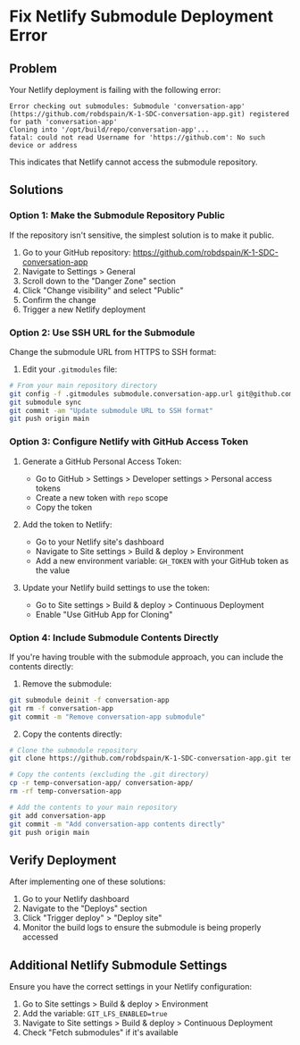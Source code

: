 # Fix Netlify Submodule Deployment Error

## Problem

Your Netlify deployment is failing with the following error:

```
Error checking out submodules: Submodule 'conversation-app' (https://github.com/robdspain/K-1-SDC-conversation-app.git) registered for path 'conversation-app'
Cloning into '/opt/build/repo/conversation-app'...
fatal: could not read Username for 'https://github.com': No such device or address
```

This indicates that Netlify cannot access the submodule repository.

## Solutions

### Option 1: Make the Submodule Repository Public

If the repository isn't sensitive, the simplest solution is to make it public.

1. Go to your GitHub repository: https://github.com/robdspain/K-1-SDC-conversation-app
2. Navigate to Settings > General
3. Scroll down to the "Danger Zone" section
4. Click "Change visibility" and select "Public"
5. Confirm the change
6. Trigger a new Netlify deployment

### Option 2: Use SSH URL for the Submodule

Change the submodule URL from HTTPS to SSH format:

1. Edit your `.gitmodules` file:

```bash
# From your main repository directory
git config -f .gitmodules submodule.conversation-app.url git@github.com:robdspain/K-1-SDC-conversation-app.git
git submodule sync
git commit -am "Update submodule URL to SSH format"
git push origin main
```

### Option 3: Configure Netlify with GitHub Access Token

1. Generate a GitHub Personal Access Token:
   - Go to GitHub > Settings > Developer settings > Personal access tokens
   - Create a new token with `repo` scope
   - Copy the token

2. Add the token to Netlify:
   - Go to your Netlify site's dashboard
   - Navigate to Site settings > Build & deploy > Environment
   - Add a new environment variable: `GH_TOKEN` with your GitHub token as the value

3. Update your Netlify build settings to use the token:
   - Go to Site settings > Build & deploy > Continuous Deployment
   - Enable "Use GitHub App for Cloning"

### Option 4: Include Submodule Contents Directly

If you're having trouble with the submodule approach, you can include the contents directly:

1. Remove the submodule:
```bash
git submodule deinit -f conversation-app
git rm -f conversation-app
git commit -m "Remove conversation-app submodule"
```

2. Copy the contents directly:
```bash
# Clone the submodule repository
git clone https://github.com/robdspain/K-1-SDC-conversation-app.git temp-conversation-app

# Copy the contents (excluding the .git directory)
cp -r temp-conversation-app/ conversation-app/
rm -rf temp-conversation-app

# Add the contents to your main repository
git add conversation-app
git commit -m "Add conversation-app contents directly"
git push origin main
```

## Verify Deployment

After implementing one of these solutions:

1. Go to your Netlify dashboard
2. Navigate to the "Deploys" section
3. Click "Trigger deploy" > "Deploy site"
4. Monitor the build logs to ensure the submodule is being properly accessed

## Additional Netlify Submodule Settings

Ensure you have the correct settings in your Netlify configuration:

1. Go to Site settings > Build & deploy > Environment
2. Add the variable: `GIT_LFS_ENABLED=true`
3. Navigate to Site settings > Build & deploy > Continuous Deployment
4. Check "Fetch submodules" if it's available 